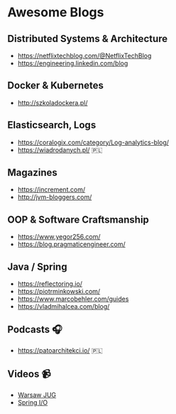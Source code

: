 # Awesome Blogs

## Distributed Systems & Architecture
* https://netflixtechblog.com/@NetflixTechBlog
* https://engineering.linkedin.com/blog

## Docker & Kubernetes
* http://szkoladockera.pl/

## Elasticsearch, Logs
* https://coralogix.com/category/Log-analytics-blog/
* https://wiadrodanych.pl/ 🇵🇱

## Magazines
* https://increment.com/
* http://jvm-bloggers.com/

## OOP & Software Craftsmanship 
* https://www.yegor256.com/
* https://blog.pragmaticengineer.com/

## Java / Spring
* https://reflectoring.io/ 
* https://piotrminkowski.com/
* https://www.marcobehler.com/guides
* https://vladmihalcea.com/blog/

## Podcasts 🎧
* https://patoarchitekci.io/ 🇵🇱

## Videos 📹
* [Warsaw JUG](https://www.youtube.com/channel/UC2coGyxf5x_CzJ3l4F-N-Sw/videos)
* [Spring I/O](https://www.youtube.com/channel/UCLMPXsvSrhNPN3i9h-u8PYg) 
